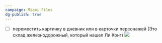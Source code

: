 ```yaml
---
campaign: Miami Files
dg-publish: true
---
```

- [ ] переместить картинку в дневник или в карточки персонажей (Это склад железнодорожный, который нашел Ли Конг)
![](https://foundry.owlbeardm.com/dresden/spoilers/photo_2023-11-23_18-51-35.jpg)





